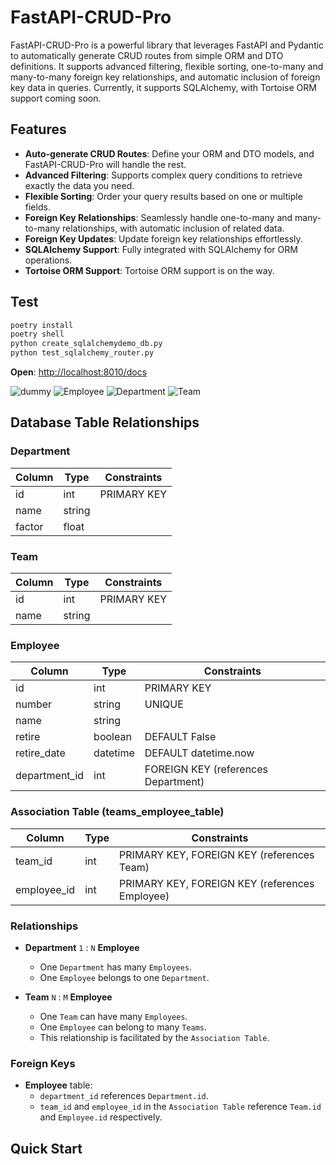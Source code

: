 # FastAPI-CRUD-Pro

FastAPI-CRUD-Pro is a powerful library that leverages FastAPI and Pydantic to automatically generate CRUD routes from simple ORM and DTO definitions. It supports advanced filtering, flexible sorting, one-to-many and many-to-many foreign key relationships, and automatic inclusion of foreign key data in queries. Currently, it supports SQLAlchemy, with Tortoise ORM support coming soon.

## Features

- **Auto-generate CRUD Routes**: Define your ORM and DTO models, and FastAPI-CRUD-Pro will handle the rest.
- **Advanced Filtering**: Supports complex query conditions to retrieve exactly the data you need.
- **Flexible Sorting**: Order your query results based on one or multiple fields.
- **Foreign Key Relationships**: Seamlessly handle one-to-many and many-to-many relationships, with automatic inclusion of related data.
- **Foreign Key Updates**: Update foreign key relationships effortlessly.
- **SQLAlchemy Support**: Fully integrated with SQLAlchemy for ORM operations.
- **Tortoise ORM Support**: Tortoise ORM support is on the way.

## Test

```sh
poetry install
poetry shell
python create_sqlalchemydemo_db.py
python test_sqlalchemy_router.py

```



**Open**: <a href="http://localhost:8010/docs" target="_blank">http://localhost:8010/docs</a>

<img alt="dummy" src="https://raw.githubusercontent.com/kanbang/fastapi-crud-pro/master/doc/dummy.png">
<img alt="Employee" src="https://raw.githubusercontent.com/kanbang/fastapi-crud-pro/master/doc/Employee.png">
<img alt="Department" src="https://raw.githubusercontent.com/kanbang/fastapi-crud-pro/master/doc/department.png">
<img alt="Team" src="https://raw.githubusercontent.com/kanbang/fastapi-crud-pro/master/doc/team.png">


## Database Table Relationships

### Department

| Column | Type   | Constraints     |
|--------|--------|-----------------|
| id     | int    | PRIMARY KEY     |
| name   | string |                 |
| factor | float  |                 |

### Team

| Column | Type   | Constraints     |
|--------|--------|-----------------|
| id     | int    | PRIMARY KEY     |
| name   | string |                 |

### Employee

| Column        | Type      | Constraints                          |
|---------------|-----------|--------------------------------------|
| id            | int       | PRIMARY KEY                          |
| number        | string    | UNIQUE                               |
| name          | string    |                                      |
| retire        | boolean   | DEFAULT False                        |
| retire_date   | datetime  | DEFAULT datetime.now                 |
| department_id | int       | FOREIGN KEY (references Department)  |

### Association Table (teams_employee_table)

| Column      | Type | Constraints                          |
|-------------|------|--------------------------------------|
| team_id     | int  | PRIMARY KEY, FOREIGN KEY (references Team) |
| employee_id | int  | PRIMARY KEY, FOREIGN KEY (references Employee) |

### Relationships

- **Department** `1` : `N` **Employee**
  - One `Department` has many `Employees`.
  - One `Employee` belongs to one `Department`.

- **Team** `N` : `M` **Employee**
  - One `Team` can have many `Employees`.
  - One `Employee` can belong to many `Teams`.
  - This relationship is facilitated by the `Association Table`.

### Foreign Keys

- **Employee** table:
  - `department_id` references `Department.id`.
  - `team_id` and `employee_id` in the `Association Table` reference `Team.id` and `Employee.id` respectively.



## Quick Start
